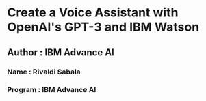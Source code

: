 # Create a Voice Assistant with OpenAI's GPT-3 and IBM Watson

## Author : IBM Advance AI

### Name : Rivaldi Sabala

### Program : IBM Advance AI



